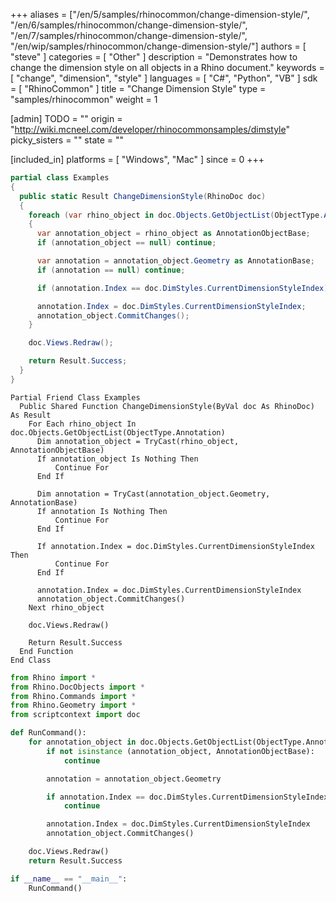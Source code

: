 +++
aliases = ["/en/5/samples/rhinocommon/change-dimension-style/", "/en/6/samples/rhinocommon/change-dimension-style/", "/en/7/samples/rhinocommon/change-dimension-style/", "/en/wip/samples/rhinocommon/change-dimension-style/"]
authors = [ "steve" ]
categories = [ "Other" ]
description = "Demonstrates how to change the dimension style on all objects in a Rhino document."
keywords = [ "change", "dimension", "style" ]
languages = [ "C#", "Python", "VB" ]
sdk = [ "RhinoCommon" ]
title = "Change Dimension Style"
type = "samples/rhinocommon"
weight = 1

[admin]
TODO = ""
origin = "http://wiki.mcneel.com/developer/rhinocommonsamples/dimstyle"
picky_sisters = ""
state = ""

[included_in]
platforms = [ "Windows", "Mac" ]
since = 0
+++

<div class="codetab-content" id="cs">

```cs
partial class Examples
{
  public static Result ChangeDimensionStyle(RhinoDoc doc)
  {
    foreach (var rhino_object in doc.Objects.GetObjectList(ObjectType.Annotation))
    {
      var annotation_object = rhino_object as AnnotationObjectBase;
      if (annotation_object == null) continue;

      var annotation = annotation_object.Geometry as AnnotationBase;
      if (annotation == null) continue;

      if (annotation.Index == doc.DimStyles.CurrentDimensionStyleIndex) continue;

      annotation.Index = doc.DimStyles.CurrentDimensionStyleIndex;
      annotation_object.CommitChanges();
    }

    doc.Views.Redraw();

    return Result.Success;
  }
}
```

</div>


<div class="codetab-content" id="vb">

```vbnet
Partial Friend Class Examples
  Public Shared Function ChangeDimensionStyle(ByVal doc As RhinoDoc) As Result
	For Each rhino_object In doc.Objects.GetObjectList(ObjectType.Annotation)
	  Dim annotation_object = TryCast(rhino_object, AnnotationObjectBase)
	  If annotation_object Is Nothing Then
		  Continue For
	  End If

	  Dim annotation = TryCast(annotation_object.Geometry, AnnotationBase)
	  If annotation Is Nothing Then
		  Continue For
	  End If

	  If annotation.Index = doc.DimStyles.CurrentDimensionStyleIndex Then
		  Continue For
	  End If

	  annotation.Index = doc.DimStyles.CurrentDimensionStyleIndex
	  annotation_object.CommitChanges()
	Next rhino_object

	doc.Views.Redraw()

	Return Result.Success
  End Function
End Class
```

</div>


<div class="codetab-content" id="py">

```python
from Rhino import *
from Rhino.DocObjects import *
from Rhino.Commands import *
from Rhino.Geometry import *
from scriptcontext import doc

def RunCommand():
    for annotation_object in doc.Objects.GetObjectList(ObjectType.Annotation):
        if not isinstance (annotation_object, AnnotationObjectBase):
            continue

        annotation = annotation_object.Geometry

        if annotation.Index == doc.DimStyles.CurrentDimensionStyleIndex:
            continue

        annotation.Index = doc.DimStyles.CurrentDimensionStyleIndex
        annotation_object.CommitChanges()

    doc.Views.Redraw()
    return Result.Success

if __name__ == "__main__":
    RunCommand()
```

</div>
